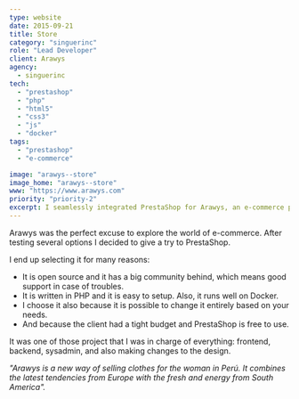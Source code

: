 ```yaml
---
type: website
date: 2015-09-21
title: Store
category: "singuerinc"
role: "Lead Developer"
client: Arawys
agency:
  - singuerinc
tech:
  - "prestashop"
  - "php"
  - "html5"
  - "css3"
  - "js"
  - "docker"
tags:
  - "prestashop"
  - "e-commerce"

image: "arawys--store"
image_home: "arawys--store"
www: "https://www.arawys.com"
priority: "priority-2"
excerpt: I seamlessly integrated PrestaShop for Arawys, an e-commerce platform in Peru, merging European fashion trends with the energetic essence of South America, delivering a unique online shopping experience for women.
---
```


Arawys was the perfect excuse to explore the world of e-commerce.
After testing several options I decided to give a try to PrestaShop.

I end up selecting it for many reasons:

- It is open source and it has a big community behind, which means good support in case of troubles.
- It is written in PHP and it is easy to setup. Also, it runs well on Docker.
- I choose it also because it is possible to change it entirely based on your needs.
- And because the client had a tight budget and PrestaShop is free to use.

It was one of those project that I was in charge of everything: frontend, backend, sysadmin, and also making changes to the design.

_"Arawys is a new way of selling clothes for the woman in Per&uacute;. It combines the latest tendencies from Europe with the fresh and energy from South America"._
